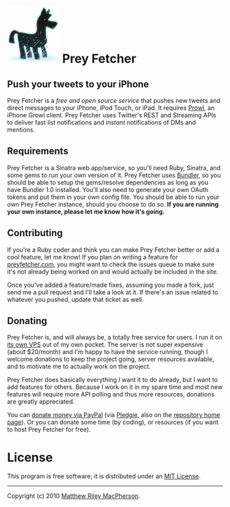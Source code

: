 # ![Image of the Prey Fetcher zebra (yes, it's a zebra!)](https://github.com/tofumatt/Prey-Fetcher/raw/master/public/images/prey-fetcher.png) Prey Fetcher #

## Push your tweets to your iPhone ##

Prey Fetcher is a _free and open source service_ that pushes new tweets and direct messages to your iPhone, iPod Touch, or iPad. It requires [Prowl](http://prowl.weks.net), an iPhone Growl client. Prey Fetcher uses Twitter's REST and Streaming APIs to deliver fast list notifications and _instant_ notifications of DMs and mentions.

## Requirements ##

Prey Fetcher is a Sinatra web app/service, so you'll need Ruby, Sinatra, and some gems to run your own version of it. Prey Fetcher uses [Bundler](http://gembundler.com/), so you should be able to setup the gems/resolve dependencies as long as you have Bundler 1.0 installed. You'll also need to generate your own OAuth tokens and put them in your own config file. You should be able to run your own Prey Fetcher instance, should you choose to do so. **If you are running your own instance, please let me know how it's going.**

## Contributing ##

If you're a Ruby coder and think you can make Prey Fetcher better or add a cool feature, let me know! If you plan on writing a feature for [preyfetcher.com](http://preyfetcher.com), you might want to check the issues queue to make sure it's not already being worked on and would actually be included in the site.

Once you've added a feature/made fixes, assuming you made a fork, just send me a pull request and I'll take a look at it. If there's an issue related to whatever you pushed, update that ticket as well.

## Donating ##

Prey Fetcher is, and will always be, a totally free service for users. I run it on [its own VPS](http://www.linode.com) out of my own pocket. The server is not super expensive (about $20/month) and I'm happy to have the service running, though I welcome donations to keep the project going, server resources available, and to motivate me to actually work on the project.

Prey Fetcher does basically everything _I_ want it to do already, but I want to add features for others. Because I work on it in my spare time and most new features will require more API polling and thus more resources, donations are greatly appreciated.

You can [donate money via PayPal](http://pledgie.com/campaigns/10696) (via [Pledgie](http://pledgie.com/), also on the [repository home page](http://github.com/tofumatt/Prey-Fetcher)). Or you can donate some time (by coding), or resources (if you want to host Prey Fetcher for free).

# License #
This program is free software; it is distributed under an [MIT License](http://github.com/tofumatt/Prey-Fetcher/blob/master/LICENSE.txt).

---

Copyright (c) 2010 [Matthew Riley MacPherson](http://lonelyvegan.com).

